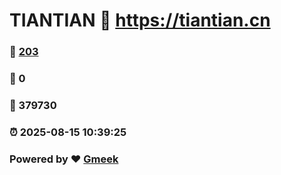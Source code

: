 # TIANTIAN :link: https://tiantian.cn 
### :page_facing_up: [203](https://tiantian.cn/tag.html) 
### :speech_balloon: 0 
### :hibiscus: 379730 
### :alarm_clock: 2025-08-15 10:39:25 
### Powered by :heart: [Gmeek](https://github.com/Meekdai/Gmeek)
